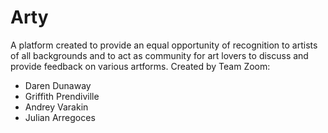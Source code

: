 # Arty
A platform created to provide an equal opportunity of recognition to artists of all backgrounds and to act as community for art lovers to discuss and provide feedback on various artforms.
Created by Team Zoom:
- Daren Dunaway
- Griffith Prendiville
- Andrey Varakin
- Julian Arregoces
